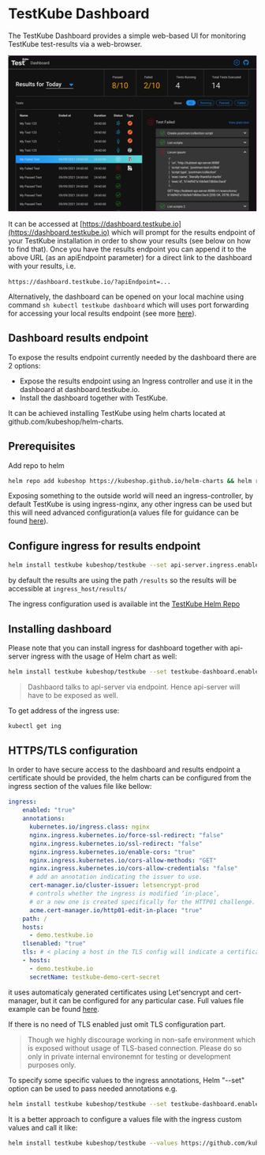 # TestKube Dashboard

The TestKube Dashboard provides a simple web-based UI for monitoring TestKube test-results via a web-browser.

![img.png](img/dashboard.png)

It can be accessed at [https://dashboard.testkube.io](https://dashboard.testkube.io) which will prompt for the
results endpoint of your TestKube installation in order to show your results (see below on how to find that). Once
you have the results endpoint you can append it to the above URL (as an apiEndpoint parameter) for a direct link to
the dashboard with your results, i.e.

`https://dashboard.testkube.io/?apiEndpoint=...`

Alternatively, the dashboard can be opened on your local machine using command ```sh kubectl testkube dashboard``` which
will uses port forwarding for accessing your local results endpoint (see more [here](cli/testkube_dashboard.md)).

## Dashboard results endpoint

To expose the results endpoint currently needed by the dashboard there are 2 options:

* Expose the results endpoint using an Ingress controller and use it in the dashboard at dashboard.testkube.io.
* Install the dashboard together with TestKube.

It can be achieved installing TestKube using helm charts located at github.com/kubeshop/helm-charts.

## Prerequisites

Add repo to helm

```sh
helm repo add kubeshop https://kubeshop.github.io/helm-charts && helm repo update
```

Exposing something to the outside world will need an ingress-controller, by default TestKube is using ingress-nginx, any other ingress can be used but this will need advanced configuration(a values file for guidance can be found [here](https://github.com/kubeshop/helm-charts/blob/39f73098630b333ba66db137e7fc016c39d92876/testkube/charts/testkube/values-demo.yaml)).

## Configure ingress for results endpoint

```sh
helm install testkube kubeshop/testkube --set api-server.ingress.enabled="true"
```

by default the results are using the path ```/results``` so the results will be accessible at ```ingress_host/results/```

The ingress configuration used is available int the [TestKube Helm Repo](https://github.com/kubeshop/helm-charts)

## Installing dashboard

Please note that you can install ingress for dashboard together with api-server ingress with the usage of Helm chart as well:

```sh
helm install testkube kubeshop/testkube --set testkube-dashboard.enabled="true" --set testkube-dashboard.ingress.enabled="true" --set api-server.ingress.enabled="true"
```

> Dashbaord talks to api-server via endpoint. Hence api-server will have to be exposed as well.

To get address of the ingress use:

```sh
kubectl get ing
```

## HTTPS/TLS configuration

In order to have secure access to the dashboard and results endpoint a certificate should be provided, the helm charts can be configured from the ingress section of the values file like bellow:

```yaml
ingress:
    enabled: "true"
    annotations: 
      kubernetes.io/ingress.class: nginx
      nginx.ingress.kubernetes.io/force-ssl-redirect: "false"
      nginx.ingress.kubernetes.io/ssl-redirect: "false"
      nginx.ingress.kubernetes.io/enable-cors: "true"
      nginx.ingress.kubernetes.io/cors-allow-methods: "GET"
      nginx.ingress.kubernetes.io/cors-allow-credentials: "false"
      # add an annotation indicating the issuer to use.
      cert-manager.io/cluster-issuer: letsencrypt-prod
      # controls whether the ingress is modified ‘in-place’,
      # or a new one is created specifically for the HTTP01 challenge.
      acme.cert-manager.io/http01-edit-in-place: "true"
    path: /
    hosts:
      - demo.testkube.io
    tlsenabled: "true"
    tls: # < placing a host in the TLS config will indicate a certificate should be created
    - hosts:
      - demo.testkube.io
      secretName: testkube-demo-cert-secret
```

it uses automaticaly generated certificates using Let'sencrypt and cert-manager, but it can be configured for any particular case. Full values file example can be found [here](https://github.com/kubeshop/helm-charts/blob/39f73098630b333ba66db137e7fc016c39d92876/testkube/charts/testkube/values-demo.yaml).

If there is no need of TLS enabled just omit TLS configuration part.

> Though we highly discourage working in non-safe environment which is exposed without usage of TLS-based connection. Please do so only in private internal environemnt for testing or development purposes only.

To specify some specific values to the ingress annotations, Helm "--set" option can be used to pass needed annotations e.g.

```sh
helm install testkube kubeshop/testkube --set testkube-dashboard.enabled="true" --set testkube-dashboard.ingress.enabled="true" --set api-server.ingress.enabled="true" --set api-server.ingress.annotations.kubernetes\\.io/ingress\\.class="anything_needed" 
```

It is a better approach to configure a values file with the ingress custom values and call it like:

```sh
helm install testkube kubeshop/testkube --values https://github.com/kubeshop/helm-charts/blob/39f73098630b333ba66db137e7fc016c39d92876/testkube/charts/testkube/values-demo.yaml
```
